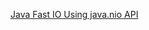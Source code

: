 [Java Fast IO Using java.nio API](http://www.idryman.org/blog/2013/09/28/java-fast-io-using-java-nio-api/)


